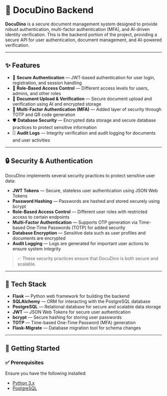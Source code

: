 # 🦕 DocuDino Backend

**DocuDino** is a secure document management system designed to provide robust authentication, multi-factor authentication (MFA), and AI-driven identity verification. This is the backend portion of the project, providing a secure API for user authentication, document management, and AI-powered verification.

---

## ✨ Features

- 🔐 **Secure Authentication** — JWT-based authentication for user login, registration, and session handling
- 💬 **Role-Based Access Control** — Different access levels for users, admins, and other roles
- 📄 **Document Upload & Verification** — Secure document upload and verification using AI and encrypted storage
- 🔑 **Multi-Factor Authentication (MFA)** — Added layer of security through TOTP and QR code generation
- 🛡️ **Database Security** — Encrypted data storage and secure database practices to protect sensitive information
- 🗄️ **Audit Logs** — Integrity verification and audit logging for documents and user activities

---

## 🔒 Security & Authentication

DocuDino implements several security practices to protect sensitive user data:

- **JWT Tokens** — Secure, stateless user authentication using JSON Web Tokens
- **Password Hashing** — Passwords are hashed and stored securely using bcrypt
- **Role-Based Access Control** — Different user roles with restricted access to certain endpoints
- **Multi-Factor Authentication** — Supports OTP generation via Time-based One-Time Passwords (TOTP) for added security
- **Database Encryption** — Sensitive data such as user profiles and documents are encrypted
- **Audit Logging** — Logs are generated for important user actions to ensure system integrity

> ✅ These security practices ensure that DocuDino is both secure and scalable.

---

## 🧰 Tech Stack

- **Flask** — Python web framework for building the backend
- **SQLAlchemy** — ORM for interacting with the PostgreSQL database
- **PostgreSQL** — Relational database for secure and scalable data storage
- **JWT** — JSON Web Tokens for secure user authentication
- **bcrypt** — Secure hashing for storing user passwords
- **TOTP** — Time-based One-Time Password (MFA) generation
- **Flask-Migrate** — Database migration tool for schema changes

---

## 🚀 Getting Started

### ✅ Prerequisites

Ensure you have the following installed:

- [Python 3.x](https://www.python.org/downloads/)
- [PostgreSQL](https://www.postgresql.org/download/)
